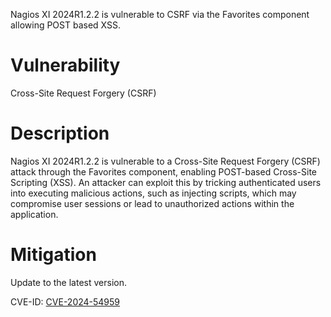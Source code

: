 Nagios XI 2024R1.2.2 is vulnerable to CSRF via the Favorites component allowing POST based XSS.

# Vulnerability
Cross-Site Request Forgery (CSRF)

# Description
Nagios XI 2024R1.2.2 is vulnerable to a Cross-Site Request Forgery (CSRF) attack through the Favorites component, enabling POST-based Cross-Site Scripting (XSS). An attacker can exploit this by tricking authenticated users into executing malicious actions, such as injecting scripts, which may compromise user sessions or lead to unauthorized actions within the application.

# Mitigation
Update to the latest version.

CVE-ID: [CVE-2024-54959](https:///nvd.nist.gov/vuln/detail/CVE-2024-54959)

